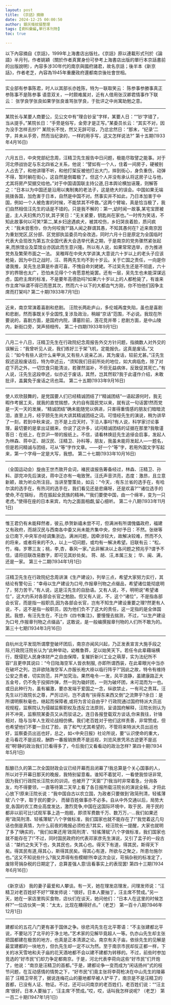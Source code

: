 ```yaml
---
layout: post
title: 《京話》摘錄
date: 2024-12-25 00:00:50
author: 銀灰條紋貓整理
tags: [資料彙編,單行本刊物]
toc: true

---
```


以下內容摘自《京話》，1999年上海書店出版社。《京話》原以連載形式刊於《論語》半月刊，作者姚穎（關於作者真實身份可參考上海書店出版的單行本京話書前的出版說明），內容多涉30年代的南京與國府諸君，故名京話；後半本《新京話》，作者老芝，內容為1945年重慶政府還都南京後社會世相。



***


实业部有参事陈君，时人以其部长亦姓陈，特为一联取笑云：
陈参事参勝事真正参陈事不是陈参事
语意双关，一时颇难属对，近有人借用张汉卿君情事作下联云：
张学良学张良如果学张良谁骂张学良，于批评之中尚寓助勉之意。

***

某院长与某要人商要公，见公文中有“理合钞呈”字样，某要人日：““钞’字错了，当从提手。”某院长日：“手旁是俗写，金旁才是正写。”某委员长云：“其实不对，因为没手怎样去抄?”
某院长不悦，然又无辞可驳，乃忿忿然日：“那末，“纪录’二字，并未从手旁，然而当纪录的，一样的用手写，这又怎样说法?”
第十五期(1933年4月16日)

***

六月五日，中央党部纪念周，汪精卫先生报告中日问题，极能尽取譬之能事。对于河北停战协定与东北四省之关系，他说：“譬如有一个人，住着一间房子，硬被别人占去了，和他讲理不听，和他打架反被他打出大门，摔到街心，身负重伤，动弹不得，暂时躺在街心，这自然是倒霉极了。但这个人并没有承认将这房子让与他，尤其将房产契据交给他。”对于中国请国联主持公道,日本舆论横加诬蔑，则解答之：“日本以为中国还是沿用以夷制夷的老法子，这是绝大的误会。中国如果无端挑拨各国，加危害于日本，自然是中国不对。然事实并不如此，乃日本加害于中国，例如一个人被危害的时候，不能禁其不呼救。”这两个臂喻，真是恰当极了，我们自然相信汪先生的话是不错的。只是我不解的：第一,幼时闻一故事,某宅宝匣被盗，主人夫妇焦灼万状,其子笑日：“无关紧要，钥匙尚在家也。”一时传为笑话，不知此故事何以可笑?第二,某乡妇途遇疯犬，被其咬伤，乡妇哭丧着脸，质问疯犬：“我未尝惹你，你为何咬我?”路人闻之群谓其愚，不知其愚何在?
近来南京因为重划党区,区分部、区党部执监委员均全改选，同时六月十日是原定为全国临时代表大会现改为第五次全国代表大会选举代表之期，于是南京的党务骤然紧张起来,而旅馆业及菜馆业亦因此而生意兴隆。所以有人说，如果常常选举，亦为推进党务及繁荣市面之一法。
吴稚晖在中央大学讲演,大意说六十岁以上的老头子应该枪毙，因为中日之战时，汪、蒋两先生均不到十岁云。关于亡国之责任，一向是你诿我推，吴先生总算是朴直可喜，不愧自命刘姥姥。不过吴先生还是不彻底，六十岁的界限也太广，恐怕未见得个个肯愿意枪毙罢。还有一层，吴先生也未能深谋远虑，国府主席的标准，不是要年高德劭吗?如果六十岁以上的人都枪毙了，有谁来作主席?纵谓不得已而思其次，然而六十以下的大都血气方刚，你不怕他们因争主席而打架吗?
第二十期(1933年7月1日)

***

近来，南京常演着喜剧和悲剧。
汪院长两赴庐山，多伦城再度失陷，虽也是喜剧和悲剧，然而事既关乎全国性,复涉及政治，稍越“京话”范围，不必说。我现在所要说的，喜剧方面，是国府内院，谭墓阶前，莲花竞并蒂；悲剧方面，是中山陵内，新街口旁，哭声频相传。
第二十四期(1933年9月1日)

***

八月二十八日，汪精卫先生在行政院纪念周报告外交方针问题，指摘数人对外交的误解云：“我曾听见人说，我们练好三于架飞机，定能报仇，这真是废话。”又云：“如今有些人说什么亲甲派,又有些人说亲乙派，其为废话，较前尤甚。”汪先生叙述这般废话后，特为申述云，“须知我们目前所处的地位，如大病临危，除了对症下药之外，一切饮食只能清淡，若骤然滋补，不但无益病体，反致促其死亡。”有人说，汪先生这段申述，似亦近于废话，其然，岂其然软?我于此谨作介绍，未敢批评，盖冀免于废话之讯也耳。
第二十五期(1933年9月16日)

***

使人欢欣鼓舞的，是党国要人们已经精诚团结了!“精诚团结”一语起源何时，我无暇作考据工夫，就我的直觉揣想，大约自有国民党以来，就有这一句话罢!然而党是一天一天的发展，“精诚团结”确未能随党以俱进，只害得重情感的朋友们暗暗流泪，直至上月，经亨颐先生尚大讲其精诚团结之词。可惜经先生的演说，稍为讲早了一刻，若到中秋来说，岂不是上应天时，下洽人事吗?有人说，科学家讨论事理，最切要的是拿出证据来，你说了这许多，试问精诚团结的证据在那里?我敬谨答日：在纸上，在京沪一带的报纸上。不信，请看林焕廷先生追倬会启事，发起人为林森、蒋中正、胡汉民、汪精卫、孙科等，朋友，我虽未能将发起人—一题名，但是若问精诚与团结，可从“等“字作文章。——好一个“等”字，若用外国文字写起来，第一个字母一定是大写，我想。
第二十七期(1933年10月16日)

***

（全国运动会）旋由王世杰致开会词，褚民谊报告筹备经过，林森、汪精卫、孙料、邵完冲先后演说，蒋中正亦有一电致贺。汪氏声音洪亮，态度：激昂，且立意新颖，故为听众所注目。当讲至警策处，如云：“今天，:有东兰省的选手在，有哈尔滨的选手在，有热河的选手在，我们看见还是悲痛呀，还是欢喜?”“诸位选手的使命,不在锦标， 而在振起全民族的精神。”“我们要使中国，由一个绵羊，变为一只老虎。”使得在座的日本来宾，均为之面面相觑,留心细听。
第二十八期(1933年11月1日)

***

惟王君仍有未能释然者，彼云,恭贺新禧未尝不可，但满洲有所谓傀儡政府，福建又有政府，而胡汉民与西南各中委又尚未能齐集中央，奈何!予日：不然。张继等业已南下,中央军亦经调集浙边。满洲问题，因牵涉较大，故解决较难，然而不久的将来，或者将来的不久，以上一切问题，或均有一解决希望。旧联有云：“松，竹，梅，岁寒三友；桃，李,杏，春风一家。”此非解决以上各问题之预兆乎?谓予不信，请将旧联改易数字，即可见其妙处矣。
蒋、胡、汪,本属三友；
华、闽、满，还是一家。
第三十二期(1934年1月1日)

***

汪精卫先生在行政院纪念周讲演《生产建设》，列举三点，希望大家努力实行，其结论有警句云：“幸毋以生产建设为口号,作报章刊物之点缀品，希望诸位能彻底明了，努力苦干。”有人说，这是汪先生的自励语。又有人说，不，明明说“希望诸位”，这大约系对各部会长官之勉励。但又有人说，不，这个“诸位”，不是指各部会长官，而是指一般职员,因为各部会长官，岂有不知生产建设重要之理?然更有人说，不，这不是指一般职员，因为他们负不了这大的责任，这一定指的是全体国民。我想，有汪先生在，不比作《四书集注》，要慢慢去揣测，不过，“以生产建设为口号,作报章刊物之点缀品”，这敢说，是一般编撰报章刊物的人们所不敢为的。
第三十七期(1934年3月16日)

***

自杭州北平发现所谓摩登破坏团后，南京亦闻风兴起，乃正发表宣言大施手段之际,行政院汪院长认为“此种举动，幼稚鲁莽，足以始笑天下。若任令此辈藉端横行，既侵犯人民身体财产之自由保障，复摧折新兴工业之萌芽，实为法纪所不容!”且更申其说曰：“今日陆海空军人皆衣制服, 亦即所谓西装，在此辈眼光中当亦在破坏之列，岂非欲陆海空军人亦服长袍大褂以临行阵乎?”因此之故，特令有维持公安之责者，切实防范，并严加究治。果然电令-一发，风平浪静，虽建康路正大五金号，仍不免于投掷炸弹，然一则为锄奸团，一则为破坏团，未可混而为一也。或日此种行为，虽有褊激，要亦发端于爱国之一念，纵欲禁止，一有司之贵耳。汪先生以行政院长之尊，严厉过问，岂不虞有“扶得东来西又倒”之流弊乎?余日：是所谓明察秋毫也，继起而保障者,或将为言论自由乎?
行政院通过国府特派大员巡视规程，监察院认为侵越监察职权及违反立法原则，呈请国府解释，汪院长则认为并不冲突，监察院某委员又从而驳诘之。连日各报登载双方谈话,你来我往，针锋相对，隐与当年人生观论战相仿佛。我们老百姓对于他们这样责善，非常赞成，但也希望他们不要一旦红了脸，丧了和气!尤其希望的，不管将来特派大员出巡也好，监察委员出巡也好，总之，如<中央日报》社论所说，要“认识使命的重大，走马看花不是巡视，酬酢一番报销旅费不是巡视，刘览风景凭吊古迹更不是巡视”啊!静的政治我们已看得多了，今后我们又看看动的政治怎样?
第四十期(1934年5月1日)

***

酝酿已久的第二次全国财政会议已经开幕而且闭幕了!我总算是个关心国事的人，所以对于开幕日那天的晚报，我特别留意看。谁知不着犹可，一看使我惊讶非常,因为我们行政院长汪院长的训词，也被开了“天窗”了!我当时非常着急，分询各友，均不得要领，一直等待第二天早上看了各日报所载汪院长的演说全稿，才将此心放下!原来汪院长说：“我中国自古以农立国，为政者只要做到‘政简刑清，轻徭薄赋’八个字，取于民的要少， 而替百姓做事亦不必多。自从中外交通以后，局势大变,各国的农工商业高度发达，激烈竞争,中国在这国际环境中，取于民、用于民的都非以前可比!试观军事上造一炮舰，即须军费数千万、数万万，··…我们如果还用“政简刑清、轻徭薄赋”八个字做标准，我们国家也就不能存在了!”我觉着这几句话也倒是真情，为什么前夜的晚报必须检去?其实，经汪院长一提醒，大家也就明了多了!确实的，“我们如果还用‘政简刑清’、‘轻徭薄赋”八个字做标准，我们国家也就不能存在了!”不过，同时国民政府的代表邓家彦先生演说，又引了盂子的一段古话：“桀约之失天下也，失其民也，失其心也。得天下有道，得其民，斯得天下矣。得其民有道,得其心，斯得其民矣。得其心有道，所欲与之聚之，所患勿施尔也。”这又不知说些什么?我又弄得有些模糊!所幸这次会议，苛捐杂税的标准定了，废除苛捐杂税的日期定了，总算差强人意!且看事实上的表现罢!
第四十三期(1934年6月16日）

***

《新京话》
我的妻子最爱和人攀谈。有一天，她在理发店理发，问理发师说：“汪精卫对老百姓好不好?”理发师说：“很好。日本人要抽丁，汪主席不赞成。”另一天，她在一家店里购买食物，店伙们在谈天，她问他们：“日本人在这里的时候怎样?”一位店伙笑一笑：“太太，比现在糟得好点。”（老芝）
第一百十八期(1946年12月1日)

***

建都论的五花八门更有甚于国体之争。徐悲鸿先生在北平寄语：“不主张建都北平说，不要玷污了北平的于净土地。”艺术家的见解毕竟超人一等。仇亦山先生却主张把国都建在极苦的地方，也真是正本清源之论。南京有夫子庙，依徐先生的见解是最宜建都的一块地方，但仇先生却一定不以为然。至于南京市民却反正都一样，下关的冰天雪地和夫子庙的花天酒地都不会以建不建都为转移的。不过，前些时参加竞选的“好市民”们却力争定都南京。于是，河北代表李荷向这些“好市民”们开炮了，他说：“南京是汪精卫的首都。”于是，建都论争一变而成为“闲话扬州”式的枝节问题，在互动感情的情势之下，“好市民”们竟主张将李荷枪决在中山先生的陵募前了
汪精卫早死了，据说连梅花山的墓地都早被人铲平了，南京是不是汪精卫的首都，已没有人证、物证。不过，还可以问南京的老百姓们，老百姓们说：““汪主席’很好。日本人要抽丁，‘汪主席’不赞成。”哎，哎，话叫我怎样说呢? （老芝）
第一百二十期(1947年1月1日)
